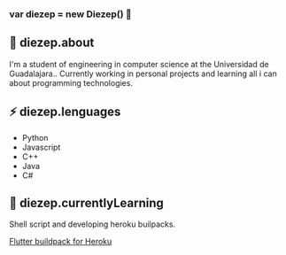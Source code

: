 ### var diezep = new Diezep() 👋

## 💬 diezep.about
  I'm a student of engineering in computer science at the Universidad de Guadalajara.. Currently working in personal projects and learning all i can about programming technologies.
  
## ⚡ diezep.lenguages
  - Python
  - Javascript
  - C++
  - Java
  - C#
## 🌱 diezep.currentlyLearning 
  Shell script and developing heroku builpacks. 
  
  [Flutter buildpack for Heroku](htttps://github.com/diezep/heroku-buildpack-flutter)
  
  
  <!--
You can check my progress in (Searcher-bot)[google.com] repository

**diezep/diezep** is a ✨ _special_ ✨ repository because its `README.md` (this file) appears on your GitHub profile.

Here are some ideas to get you started:

- 🔭 I’m currently working on ...
- 🌱 I’m currently learning ...
- 👯 I’m looking to collaborate on ...
- 🤔 I’m looking for help with ...
- 💬 Ask me about ...
- 📫 How to reach me: ...
- 😄 Pronouns: ...
- ⚡ Fun fact: ...
-->
